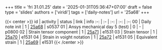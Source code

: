 +++
title = 'fri 31.01.25'
date = '2025-01-31T05:36:47+07:00'
draft = false
type = 'slides'
authors = ['viridi']
tags = ['daily-notes']
url = '25a68'
+++

{{< center >}}
id | activity | status | link | info
:-: | :- | :-: | :-: | :-:
00 | Daily note init               | 1 | [25a68](/rusn/25a68) | s0537
01 | Ansys mechanical day 5 (test) | 0 | - | p0800
02 | Strain tensor component       | 1 | [25a71](/rusn/25a71) | e1531
03 | Strain tensor                 | 1 | [25a70](/rusn/25a70) | e1531
04 | Strain in voight notation     | 1 | [25a72](/rusn/25a72) | e1531
05 | Equivalent strain             | 1 | [25a69](/rusn/25a69) | e1531
{{< /center >}}
